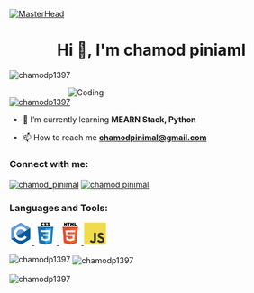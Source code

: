 
[![MasterHead](https://user-images.githubusercontent.com/74038190/241765440-80728820-e06b-4f96-9c9e-9df46f0cc0a5.gif)](https://rishavchanda.io)


<h1 align="center">Hi 👋, I'm chamod piniaml</h1>
<p align="left"> <img src="https://komarev.com/ghpvc/?username=chamodp1397&label=Profile%20views&color=0e75b6&style=flat" alt="chamodp1397" /> </p>
<img align="right" alt="Coding" width="400" src="https://cdn.dribbble.com/users/1162077/screenshots/3848914/programmer.gif">


<p align="left"> <a href="https://github.com/ryo-ma/github-profile-trophy"><img src="https://github-profile-trophy.vercel.app/?username=chamodp1397" alt="chamodp1397" /></a> </p>

- 🌱 I’m currently learning **MEARN Stack, Python**

- 📫 How to reach me **chamodpinimal@gmail.com**

<h3 align="left">Connect with me:</h3>
<p align="left">
<a href="https://dev.to/chamod_pinimal" target="blank"><img align="center" src="https://raw.githubusercontent.com/rahuldkjain/github-profile-readme-generator/master/src/images/icons/Social/devto.svg" alt="chamod_pinimal" height="30" width="40" /></a>
<a href="https://linkedin.com/in/chamod pinimal" target="blank"><img align="center" src="https://raw.githubusercontent.com/rahuldkjain/github-profile-readme-generator/master/src/images/icons/Social/linked-in-alt.svg" alt="chamod pinimal" height="30" width="40" /></a>
</p>

<h3 align="left">Languages and Tools:</h3>
<p align="left"> <a href="https://www.cprogramming.com/" target="_blank" rel="noreferrer"> <img src="https://raw.githubusercontent.com/devicons/devicon/master/icons/c/c-original.svg" alt="c" width="40" height="40"/> </a> <a href="https://www.w3schools.com/css/" target="_blank" rel="noreferrer"> <img src="https://raw.githubusercontent.com/devicons/devicon/master/icons/css3/css3-original-wordmark.svg" alt="css3" width="40" height="40"/> </a> <a href="https://www.w3.org/html/" target="_blank" rel="noreferrer"> <img src="https://raw.githubusercontent.com/devicons/devicon/master/icons/html5/html5-original-wordmark.svg" alt="html5" width="40" height="40"/> </a> <a href="https://developer.mozilla.org/en-US/docs/Web/JavaScript" target="_blank" rel="noreferrer"> <img src="https://raw.githubusercontent.com/devicons/devicon/master/icons/javascript/javascript-original.svg" alt="javascript" width="40" height="40"/> </a> </p>

<p><img align="left" src="https://github-readme-stats.vercel.app/api/top-langs?username=chamodp1397&show_icons=true&locale=en&layout=compact" alt="chamodp1397" /></p>

<p>&nbsp;<img align="center" src="https://github-readme-stats.vercel.app/api?username=chamodp1397&show_icons=true&locale=en" alt="chamodp1397" /></p>

<p><img align="center" src="https://github-readme-streak-stats.herokuapp.com/?user=chamodp1397&" alt="chamodp1397" /></p>
